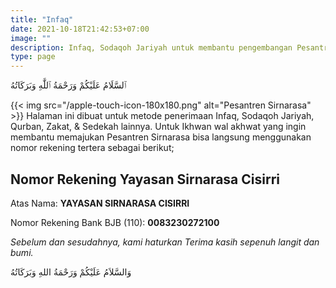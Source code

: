 ```yaml
---
title: "Infaq"
date: 2021-10-18T21:42:53+07:00
image: ""
description: Infaq, Sodaqoh Jariyah untuk membantu pengembangan Pesantren Sirnarasa.
type: page
---
```


ٱلسَّلَامُ عَلَيْكُمْ وَرَحْمَةُ ٱللَّٰهِ وَبَرَكَاتُهُ

{{< img src="/apple-touch-icon-180x180.png" alt="Pesantren Sirnarasa" >}}
Halaman ini dibuat untuk metode penerimaan Infaq, Sodaqoh Jariyah, Qurban, Zakat, & Sedekah lainnya.
Untuk Ikhwan wal akhwat yang ingin membantu memajukan Pesantren Sirnarasa bisa langsung menggunakan nomor rekening tertera sebagai berikut;

## Nomor Rekening Yayasan Sirnarasa Cisirri

Atas Nama: **YAYASAN SIRNARASA CISIRRI**

Nomor Rekening Bank BJB (110): **0083230272100**

*Sebelum dan sesudahnya, kami haturkan Terima kasih sepenuh langit dan bumi.*

وَالسَّلاَمُ عَلَيْكُمْ وَرَحْمَةُ اللهِ وَبَرَكَاتُهُ